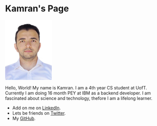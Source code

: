 

# Kamran's Page



<img src="Personal_photo.JPG" width="30%" height="30%"> 

Hello, World! My name is Kamran. I am a 4th year CS student at UofT. Currently I am doing 16 month PEY at IBM as a backend developer. I am fascinated about science and technology,
thefore I am a lifelong learner. 

- Add on me on [LinkedIn](https://www.linkedin.com/in/badirov-kamran/).
- Lets be friends on [Twitter](https://twitter.com/kamranbadirov).
- My [GitHub](https://github.com/kamrandb).
